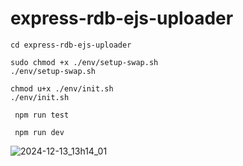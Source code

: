 # express-rdb-ejs-uploader



```
cd express-rdb-ejs-uploader

sudo chmod +x ./env/setup-swap.sh
./env/setup-swap.sh

chmod u+x ./env/init.sh 
./env/init.sh 
```

```
 npm run test
```

```
 npm run dev
```



![2024-12-13_13h14_01](https://github.com/user-attachments/assets/33d5bc31-a2aa-4a08-a864-f0ec8d3dd108)

